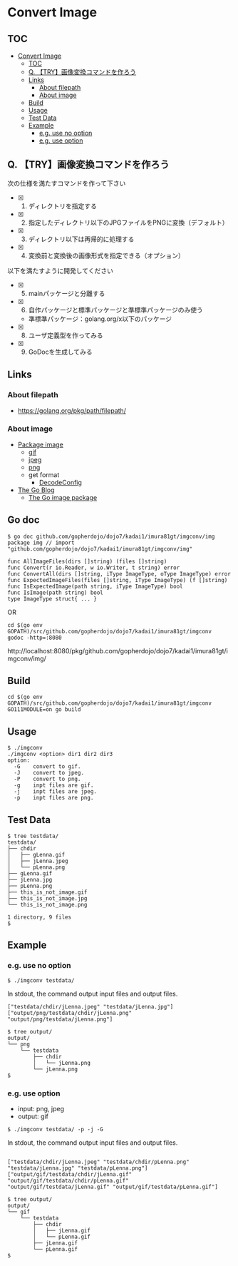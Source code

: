 Convert Image
================================================================================

TOC
--------------------------------------------------------------------------------
- [Convert Image](#convert-image)
  - [TOC](#toc)
  - [Q. 【TRY】画像変換コマンドを作ろう](#q-try画像変換コマンドを作ろう)
  - [Links](#links)
    - [About filepath](#about-filepath)
    - [About image](#about-image)
  - [Build](#build)
  - [Usage](#usage)
  - [Test Data](#test-data)
  - [Example](#example)
    - [e.g. use no option](#eg-use-no-option)
    - [e.g. use option](#eg-use-option)

Q. 【TRY】画像変換コマンドを作ろう
--------------------------------------------------------------------------------

次の仕様を満たすコマンドを作って下さい

- [x] 1. ディレクトリを指定する
- [x] 2. 指定したディレクトリ以下のJPGファイルをPNGに変換（デフォルト）
- [x] 3. ディレクトリ以下は再帰的に処理する
- [x] 4. 変換前と変換後の画像形式を指定できる（オプション）

以下を満たすように開発してください

- [x] 5. mainパッケージと分離する
- [x] 6. 自作パッケージと標準パッケージと準標準パッケージのみ使う
  - 準標準パッケージ：golang.org/x以下のパッケージ
- [x] 8. ユーザ定義型を作ってみる
- [x] 9. GoDocを生成してみる


Links
--------------------------------------------------------------------------------

### About filepath

- https://golang.org/pkg/path/filepath/

### About image

- [Package image](https://golang.org/pkg/image/)
    - [gif](https://golang.org/pkg/image/gif/)
    - [jpeg](https://golang.org/pkg/image/jpeg/)
    - [png](https://golang.org/pkg/image/png/)
    - get format
        - [DecodeConfig](https://golang.org/pkg/image/#DecodeConfig)
- [The Go Blog](https://blog.golang.org/)
    - [The Go image package](https://blog.golang.org/go-image-package#TOC_5.)


Go doc
--------------------------------------------------------------------------------

```
$ go doc github.com/gopherdojo/dojo7/kadai1/imura81gt/imgconv/img
package img // import "github.com/gopherdojo/dojo7/kadai1/imura81gt/imgconv/img"

func AllImageFiles(dirs []string) (files []string)
func Convert(r io.Reader, w io.Writer, t string) error
func ConvertAll(dirs []string, iType ImageType, oType ImageType) error
func ExpectedImageFiles(files []string, iType ImageType) (f []string)
func IsExpectedImage(path string, iType ImageType) bool
func IsImage(path string) bool
type ImageType struct{ ... }
```

OR

```
cd $(go env GOPATH)/src/github.com/gopherdojo/dojo7/kadai1/imura81gt/imgconv
godoc -http=:8080
```

http://localhost:8080/pkg/github.com/gopherdojo/dojo7/kadai1/imura81gt/imgconv/img/

Build
--------------------------------------------------------------------------------

```
cd $(go env GOPATH)/src/github.com/gopherdojo/dojo7/kadai1/imura81gt/imgconv
GO111MODULE=on go build
```

Usage
--------------------------------------------------------------------------------

```
$ ./imgconv
./imgconv <option> dir1 dir2 dir3
option:
  -G    convert to gif.
  -J    convert to jpeg.
  -P    convert to png.
  -g    inpt files are gif.
  -j    inpt files are jpeg.
  -p    inpt files are png.
```


Test Data
--------------------------------------------------------------------------------

```
$ tree testdata/
testdata/
├── chdir
│   ├── gLenna.gif
│   ├── jLenna.jpeg
│   └── pLenna.png
├── gLenna.gif
├── jLenna.jpg
├── pLenna.png
├── this_is_not_image.gif
├── this_is_not_image.jpg
└── this_is_not_image.png

1 directory, 9 files
$
```


Example
--------------------------------------------------------------------------------

### e.g. use no option

```
$ ./imgconv testdata/
```

In stdout, the command output input files and output files.

```
["testdata/chdir/jLenna.jpeg" "testdata/jLenna.jpg"]
["output/png/testdata/chdir/jLenna.png" "output/png/testdata/jLenna.png"]
```

```
$ tree output/
output/
└── png
    └── testdata
        ├── chdir
        │   └── jLenna.png
        └── jLenna.png
$
```

### e.g. use option

- input: png, jpeg
- output: gif

```
$ ./imgconv testdata/ -p -j -G
```

In stdout, the command output input files and output files.

```

["testdata/chdir/jLenna.jpeg" "testdata/chdir/pLenna.png" "testdata/jLenna.jpg" "testdata/pLenna.png"]
["output/gif/testdata/chdir/jLenna.gif" "output/gif/testdata/chdir/pLenna.gif" "output/gif/testdata/jLenna.gif" "output/gif/testdata/pLenna.gif"]
```

```
$ tree output/
output/
└── gif
    └── testdata
        ├── chdir
        │   ├── jLenna.gif
        │   └── pLenna.gif
        ├── jLenna.gif
        └── pLenna.gif
$
```
